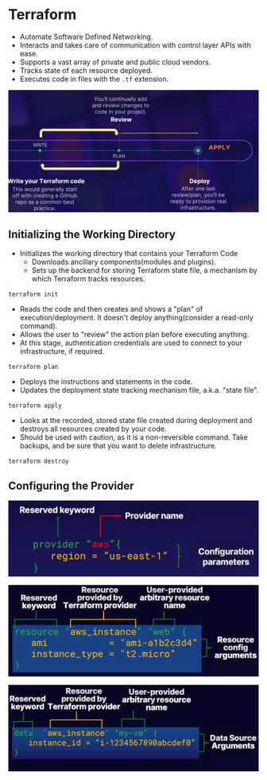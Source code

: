 # Terraform
- Automate Software Defined Networking.
- Interacts and takes care of communication with control layer APIs with ease.
- Supports a vast array of private and public cloud vendors.
- Tracks state of each resource deployed.
- Executes code in files with the `.tf` extension.

![](img/Pasted%20image%2020240918110451.png)


## Initializing the Working Directory

- Initializes the working directory that contains your Terraform Code
	- Downloads ancillary components(modules and plugins).
	- Sets up the backend for storing Terraform state file, a mechanism by which Terraform tracks resources.
```
terraform init
```


- Reads the code and then creates and shows a "plan" of execution/deployment. It doesn't deploy anything(consider a read-only command).
- Allows the user to "review" the action plan before executing anything.
- At this stage, authentication credentials are used to connect to your infrastructure, if required.
```
terraform plan
```


- Deploys the instructions and statements in the code.
- Updates the deployment state tracking mechanism file, a.k.a. "state file".
```
terraform apply
```


- Looks at the recorded, stored state file created during deployment and destroys all resources created by your code.
- Should be used with caution, as it is a non-reversible command. Take backups, and be sure that you want to delete infrastructure.
```
terraform destroy
```


## Configuring the Provider

![](../Pasted%20image%2020240918113217.png)


![](../Pasted%20image%2020240918113302.png)

![](../Pasted%20image%2020240918113523.png)